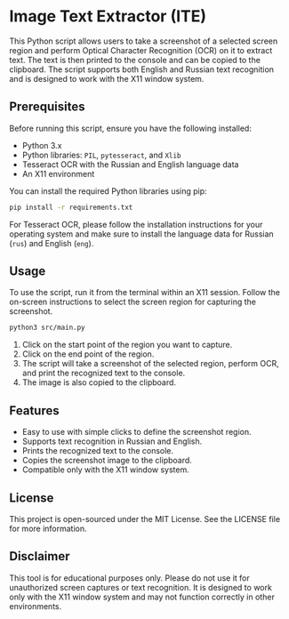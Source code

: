 # Image Text Extractor (ITE)


This Python script allows users to take a screenshot of a selected screen
region and perform Optical Character Recognition (OCR) on it to extract text.
The text is then printed to the console and can be copied to the clipboard.
The script supports both English and Russian text recognition and is designed
to work with the X11 window system.

## Prerequisites

Before running this script, ensure you have the following installed:

- Python 3.x
- Python libraries: `PIL`, `pytesseract`, and `Xlib`
- Tesseract OCR with the Russian and English language data
- An X11 environment

You can install the required Python libraries using pip:

```bash
pip install -r requirements.txt
```

For Tesseract OCR, please follow the installation instructions for your
operating system and make sure to install the language data for
Russian (`rus`) and English (`eng`).

## Usage

To use the script, run it from the terminal within an X11 session. Follow the
on-screen instructions to select the screen region for capturing the
screenshot.

```bash
python3 src/main.py
```

1. Click on the start point of the region you want to capture.
2. Click on the end point of the region.
3. The script will take a screenshot of the selected region, perform OCR, and
print the recognized text to the console.
4. The image is also copied to the clipboard.

## Features

- Easy to use with simple clicks to define the screenshot region.
- Supports text recognition in Russian and English.
- Prints the recognized text to the console.
- Copies the screenshot image to the clipboard.
- Compatible only with the X11 window system.

## License

This project is open-sourced under the MIT License. See the LICENSE file for
more information.

## Disclaimer

This tool is for educational purposes only. Please do not use it for
unauthorized screen captures or text recognition. It is designed to work only
with the X11 window system and may not function correctly in other
environments.

